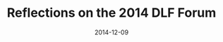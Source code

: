---
title: Reflections on the 2014 DLF Forum
url: https://www.diglib.org/reflections-on-the-2014-dlf-forum/
date: 2014-12-09
blurb: "This Forum Update was provided by Bret Davidson, Digital Technologies Development Librarian, North Carolina State University. The Digital Library Federation 2014 Forum in Atlanta, GA was an enriching and inspiring experience. Conferences always promise to challenge our thinking and expand our horizons, and the DLF"
---